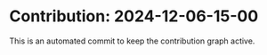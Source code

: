 # Contribution: 2024-12-06-15-00
This is an automated commit to keep the contribution graph active.
